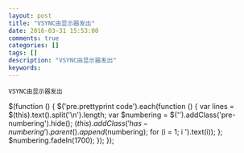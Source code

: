 ```yaml
---
layout: post
title: "VSYNC由显示器发出"
date: 2016-03-31 15:53:00 
comments: true
categories: []
tags: []
description: "VSYNC由显示器发出"
keywords: 
---
```



 
  
   
    VSYNC由显示器发出
   
  
 
 
  $(function () {
                $('pre.prettyprint code').each(function () {
                    var lines = $(this).text().split('\n').length;
                    var $numbering = $('').addClass('pre-numbering').hide();
                    $(this).addClass('has-numbering').parent().append($numbering);
                    for (i = 1; i ').text(i));
                    };
                    $numbering.fadeIn(1700);
                });
            });
 


